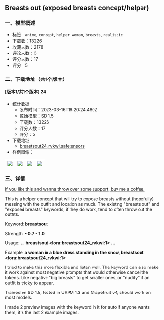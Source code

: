 ## Breasts out (exposed breasts concept/helper)
### 一、模型概述

- 标签：`anime`, `concept`, `helper`, `woman`, `breasts`, `realistic`
- 下载数：13226
- 收藏人数：2178
- 评论人数：3
- 评分人数：17
- 评分：5

### 二、下载地址（共1个版本）

#### [版本1/共1个版本] 24

- 统计数据
  - 发布时间：2023-03-16T16:20:24.480Z
  - 原始模型：SD 1.5
  - 下载数：13226
  - 评分人数：17
  - 评分：5
- 下载地址
  - [breastsout24_rvkwi.safetensors](https://civitai.com/api/download/models/24203)
- 样例图像：

| <img src="https://image.civitai.com/xG1nkqKTMzGDvpLrqFT7WA/d4e449af-0848-432c-a0bc-e3068c984200/width=450/263169.jpeg" /> | <img src="https://image.civitai.com/xG1nkqKTMzGDvpLrqFT7WA/10bd21bd-1b18-433f-823f-122c1314d300/width=450/263176.jpeg" /> | <img src="https://image.civitai.com/xG1nkqKTMzGDvpLrqFT7WA/bec1abb0-97c7-40a0-ac7d-c5e9ebb73b00/width=450/263175.jpeg" /> | <img src="https://image.civitai.com/xG1nkqKTMzGDvpLrqFT7WA/598ea5c7-de36-439e-8de9-b05dae59cc00/width=450/263174.jpeg" /> |
| ---- | ---- | ---- | ---- |


### 三、详情
<p><a target="_blank" rel="ugc" href="https://ko-fi.com/rvkwi">If you like this and wanna throw over some support, buy me a coffee.</a></p><p>This is a helper concept that will try to expose breasts without (hopefully) messing with the outfit and location as much. The existing "breasts out" and "exposed breasts" keywords, if they do work, tend to often throw out the outfits.</p><p>Keyword: <strong>breastsout</strong></p><p>Strength: <strong>~0.7 - 1.0</strong></p><p>Usage: <strong>... breastsout &lt;lora:breastsout24_rvkwi:1&gt; ...</strong></p><p>Example: <strong>a woman in a blue dress standing in the snow, breastsout &lt;lora:breastsout24_rvkwi:1&gt;</strong></p><p>I tried to make this more flexible and listen well. The keyword can also make it work against most negative prompts that would otherwise cancel the tokens. Like negative "big breasts" to get smaller ones, or "nudity" if an outfit is tricky to appear.</p><p>Trained on SD 1.5, tested in URPM 1.3 and Grapefruit v4, should work on most models.</p><p></p><p>I made 2 preview images with the keyword in it for auto if anyone wants them, it's the last 2 example images.</p>